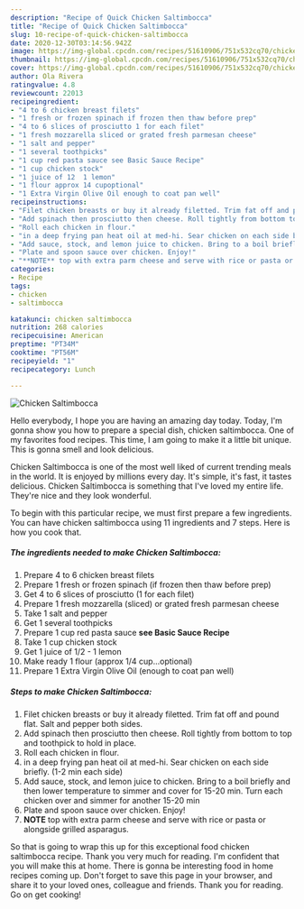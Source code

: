 ```yaml
---
description: "Recipe of Quick Chicken Saltimbocca"
title: "Recipe of Quick Chicken Saltimbocca"
slug: 10-recipe-of-quick-chicken-saltimbocca
date: 2020-12-30T03:14:56.942Z
image: https://img-global.cpcdn.com/recipes/51610906/751x532cq70/chicken-saltimbocca-recipe-main-photo.jpg
thumbnail: https://img-global.cpcdn.com/recipes/51610906/751x532cq70/chicken-saltimbocca-recipe-main-photo.jpg
cover: https://img-global.cpcdn.com/recipes/51610906/751x532cq70/chicken-saltimbocca-recipe-main-photo.jpg
author: Ola Rivera
ratingvalue: 4.8
reviewcount: 22013
recipeingredient:
- "4 to 6 chicken breast filets"
- "1 fresh or frozen spinach if frozen then thaw before prep"
- "4 to 6 slices of prosciutto 1 for each filet"
- "1 fresh mozzarella sliced or grated fresh parmesan cheese"
- "1 salt and pepper"
- "1 several toothpicks"
- "1 cup red pasta sauce see Basic Sauce Recipe"
- "1 cup chicken stock"
- "1 juice of 12  1 lemon"
- "1 flour approx 14 cupoptional"
- "1 Extra Virgin Olive Oil enough to coat pan well"
recipeinstructions:
- "Filet chicken breasts or buy it already filetted. Trim fat off and pound flat. Salt and pepper both sides."
- "Add spinach then prosciutto then cheese. Roll tightly from bottom to top and toothpick to hold in place."
- "Roll each chicken in flour."
- "in a deep frying pan heat oil at med-hi. Sear chicken on each side briefly. (1-2 min each side)"
- "Add sauce, stock, and lemon juice to chicken. Bring to a boil briefly and then lower temperature to simmer and cover for 15-20 min. Turn each chicken over and simmer for another 15-20 min"
- "Plate and spoon sauce over chicken. Enjoy!"
- "**NOTE** top with extra parm cheese and serve with rice or pasta or alongside grilled asparagus."
categories:
- Recipe
tags:
- chicken
- saltimbocca

katakunci: chicken saltimbocca 
nutrition: 268 calories
recipecuisine: American
preptime: "PT34M"
cooktime: "PT56M"
recipeyield: "1"
recipecategory: Lunch

---
```



![Chicken Saltimbocca](https://img-global.cpcdn.com/recipes/51610906/751x532cq70/chicken-saltimbocca-recipe-main-photo.jpg)

Hello everybody, I hope you are having an amazing day today. Today, I'm gonna show you how to prepare a special dish, chicken saltimbocca. One of my favorites food recipes. This time, I am going to make it a little bit unique. This is gonna smell and look delicious.

Chicken Saltimbocca is one of the most well liked of current trending meals in the world. It is enjoyed by millions every day. It's simple, it's fast, it tastes delicious. Chicken Saltimbocca is something that I've loved my entire life. They're nice and they look wonderful.




To begin with this particular recipe, we must first prepare a few ingredients. You can have chicken saltimbocca using 11 ingredients and 7 steps. Here is how you cook that.

<!--inarticleads1-->

##### The ingredients needed to make Chicken Saltimbocca:

1. Prepare 4 to 6 chicken breast filets
1. Prepare 1 fresh or frozen spinach (if frozen then thaw before prep)
1. Get 4 to 6 slices of prosciutto (1 for each filet)
1. Prepare 1 fresh mozzarella (sliced) or grated fresh parmesan cheese
1. Take 1 salt and pepper
1. Get 1 several toothpicks
1. Prepare 1 cup red pasta sauce **see Basic Sauce Recipe**
1. Take 1 cup chicken stock
1. Get 1 juice of 1/2 - 1 lemon
1. Make ready 1 flour (approx 1/4 cup...optional)
1. Prepare 1 Extra Virgin Olive Oil (enough to coat pan well)




<!--inarticleads2-->

##### Steps to make Chicken Saltimbocca:

1. Filet chicken breasts or buy it already filetted. Trim fat off and pound flat. Salt and pepper both sides.
1. Add spinach then prosciutto then cheese. Roll tightly from bottom to top and toothpick to hold in place.
1. Roll each chicken in flour.
1. in a deep frying pan heat oil at med-hi. Sear chicken on each side briefly. (1-2 min each side)
1. Add sauce, stock, and lemon juice to chicken. Bring to a boil briefly and then lower temperature to simmer and cover for 15-20 min. Turn each chicken over and simmer for another 15-20 min
1. Plate and spoon sauce over chicken. Enjoy!
1. **NOTE** top with extra parm cheese and serve with rice or pasta or alongside grilled asparagus.




So that is going to wrap this up for this exceptional food chicken saltimbocca recipe. Thank you very much for reading. I'm confident that you will make this at home. There is gonna be interesting food in home recipes coming up. Don't forget to save this page in your browser, and share it to your loved ones, colleague and friends. Thank you for reading. Go on get cooking!

